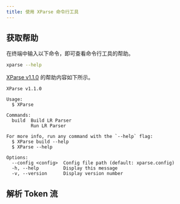 ```yaml
---
title: 使用 XParse 命令行工具
---
```


## 获取帮助

在终端中输入以下命令，即可查看命令行工具的帮助。

```bash
xparse --help
```

[XParse v1.1.0](https://www.npmjs.com/package/@yjl9903/xparse) 的帮助内容如下所示。

```text
XParse v1.1.0

Usage:
  $ XParse

Commands:
  build  Build LR Parser
         Run LR Parser

For more info, run any command with the `--help` flag:
  $ XParse build --help
  $ XParse --help

Options:
  --config <config>  Config file path (default: xparse.config)
  -h, --help         Display this message
  -v, --version      Display version number
```

## 解析 Token 流
